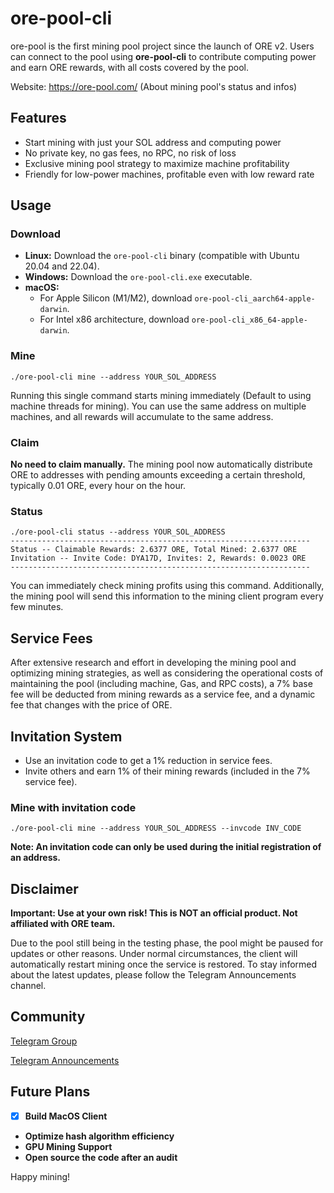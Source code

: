 # ore-pool-cli

ore-pool is the first mining pool project since the launch of ORE v2. Users can connect to the pool using **ore-pool-cli** to contribute computing power and earn ORE rewards, with all costs covered by the pool.

Website: https://ore-pool.com/ (About mining pool's status and infos)

## Features
- Start mining with just your SOL address and computing power
- No private key, no gas fees, no RPC, no risk of loss
- Exclusive mining pool strategy to maximize machine profitability
- Friendly for low-power machines, profitable even with low reward rate

## Usage
### Download

- **Linux:** Download the `ore-pool-cli` binary (compatible with Ubuntu 20.04 and 22.04).
- **Windows:** Download the `ore-pool-cli.exe` executable.
- **macOS:**
  - For Apple Silicon (M1/M2), download `ore-pool-cli_aarch64-apple-darwin`.
  - For Intel x86 architecture, download `ore-pool-cli_x86_64-apple-darwin`.


### Mine
```
./ore-pool-cli mine --address YOUR_SOL_ADDRESS
```

Running this single command starts mining immediately (Default to using machine threads for mining). You can use the same address on multiple machines, and all rewards will accumulate to the same address.

### Claim
**No need to claim manually.** The mining pool now automatically distribute ORE to addresses with pending amounts exceeding a certain threshold, typically 0.01 ORE, every hour on the hour.

### Status
```
./ore-pool-cli status --address YOUR_SOL_ADDRESS
-------------------------------------------------------------------
Status -- Claimable Rewards: 2.6377 ORE, Total Mined: 2.6377 ORE
Invitation -- Invite Code: DYA17D, Invites: 2, Rewards: 0.0023 ORE
-------------------------------------------------------------------
```
You can immediately check mining profits using this command. Additionally, the mining pool will send this information to the mining client program every few minutes.

## Service Fees
After extensive research and effort in developing the mining pool and optimizing mining strategies, as well as considering the operational costs of maintaining the pool (including machine, Gas, and RPC costs), a 7% base fee will be deducted from mining rewards as a service fee, and a dynamic fee that changes with the price of ORE.

## Invitation System
- Use an invitation code to get a 1% reduction in service fees.
- Invite others and earn 1% of their mining rewards (included in the 7% service fee).

### Mine with invitation code
```
./ore-pool-cli mine --address YOUR_SOL_ADDRESS --invcode INV_CODE
```
**Note: An invitation code can only be used during the initial registration of an address.**

## Disclaimer
**Important: Use at your own risk! This is NOT an official product. Not affiliated with ORE team.**

Due to the pool still being in the testing phase, the pool might be paused for updates or other reasons. Under normal circumstances, the client will automatically restart mining once the service is restored. To stay informed about the latest updates, please follow the Telegram Announcements channel.

## Community

[Telegram Group](https://t.me/ore_pool_group)

[Telegram Announcements](https://t.me/ore_pool_annoucement)

## Future Plans
- [x] **Build MacOS Client**
- **Optimize hash algorithm efficiency**
- **GPU Mining Support**
- **Open source the code after an audit**

Happy mining!